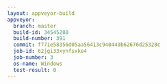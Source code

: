 ```yaml
---
layout: appveyor-build
appveyor:
  branch: master
  build-id: 34545280
  build-number: 391
  commit: f771e58356d05aa56413c940440b62676d25328c
  job-id: 62jgi33xynfsxke4
  job-number: 3
  os-name: Windows
  test-result: 0
---
```

